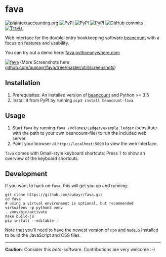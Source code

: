 # fava

[![plaintextaccounting.org](https://img.shields.io/badge/plaintextaccounting.org-beancount-red.svg)]()
[![PyPI](https://img.shields.io/pypi/l/beancount-fava.svg)]()
[![PyPI](https://img.shields.io/pypi/v/beancount-fava.svg)]()
[![PyPI](https://img.shields.io/pypi/dm/beancount-fava.svg)]()
[![GitHub commits](https://img.shields.io/github/commits-since/aumayr/fava/v0.2.2.svg)]()
[![Travis](https://img.shields.io/travis/aumayr/fava.svg)]()

Web interface for the double-entry bookkeeping software
[beancount](http://furius.ca/beancount/) with a focus on features and usability.

You can try out a demo here: [fava.pythonanywhere.com](http://fava.pythonanywhere.com)

[![fava](https://raw.githubusercontent.com/aumayr/fava/master/util/screenshots/screenshot-01.png)](#screenshot)
(More Screenshots here: [github.com/aumayr/fava/tree/master/util/screenshots](https://github.com/aumayr/fava/tree/master/util/screenshots))

## Installation

1. Prerequisites: An installed version of
   [beancount](http://furius.ca/beancount/) and Python >= 3.5
3. Install it from PyPI by running `pip3 install beancount-fava`

## Usage

1. Start `fava` by running `fava
   /Volumes/Ledger/example.ledger` (substitute with the path to your own
   beancount-file) to run the included web server.
2. Point your browser at `http://localhost:5000` to view the web interface.

`fava` comes with Gmail-style keyboard shortcuts: Press <kbd>?</kbd> to show an overview of the keyboard shortcuts.

## Development

If you want to hack on `fava`, this will get you up and running:

    git clone https://github.com/aumayr/fava.git
    cd fava
    # using a virtual environment is optional, but recommended
    virtualenv -p python3 venv
    . venv/bin/activate
    make build-js
    pip install --editable .

Note that you'll need to have the newest version of `npm` and `NodeJS` installed to build the JavaScript and CSS files.

---
**Caution**: Consider this *beta*-software. Contributions are very welcome :-)
